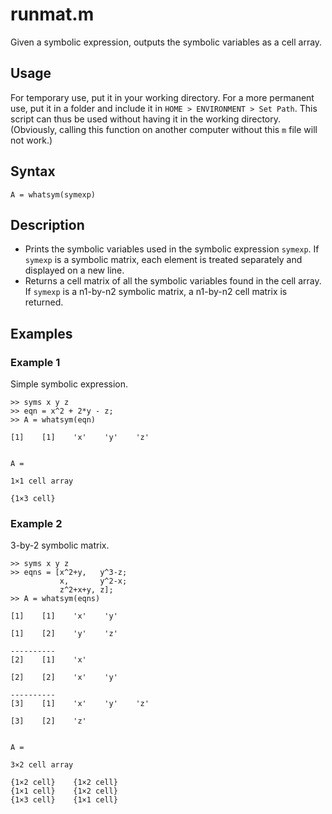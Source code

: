 # runmat.m
Given a symbolic expression, outputs the symbolic variables as a cell array.

## Usage
For temporary use, put it in your working directory. For a more permanent use, put it in a folder and include it in `HOME > ENVIRONMENT > Set Path`. This script can thus be used without having it in the working directory. (Obviously, calling this function on another computer without this `m` file will not work.)

## Syntax
```
A = whatsym(symexp)
```

## Description
* Prints the symbolic variables used in the symbolic expression `symexp`. If `symexp` is a symbolic matrix, each element is treated separately and displayed on a new line.
* Returns a cell matrix of all the symbolic variables found in the cell array. If `symexp` is a n1-by-n2 symbolic matrix, a n1-by-n2 cell matrix is returned.

## Examples

### Example 1
Simple symbolic expression.
```
>> syms x y z
>> eqn = x^2 + 2*y - z;
>> A = whatsym(eqn)
```

```
[1]    [1]    'x'    'y'    'z'


A =

1×1 cell array

{1×3 cell}
```

### Example 2
3-by-2 symbolic matrix.
```
>> syms x y z
>> eqns = [x^2+y,   y^3-z;
           x,       y^2-x;
           z^2+x+y, z];
>> A = whatsym(eqns)
```

```
[1]    [1]    'x'    'y'

[1]    [2]    'y'    'z'

----------
[2]    [1]    'x'

[2]    [2]    'x'    'y'

----------
[3]    [1]    'x'    'y'    'z'

[3]    [2]    'z'


A =

3×2 cell array

{1×2 cell}    {1×2 cell}
{1×1 cell}    {1×2 cell}
{1×3 cell}    {1×1 cell}
```
